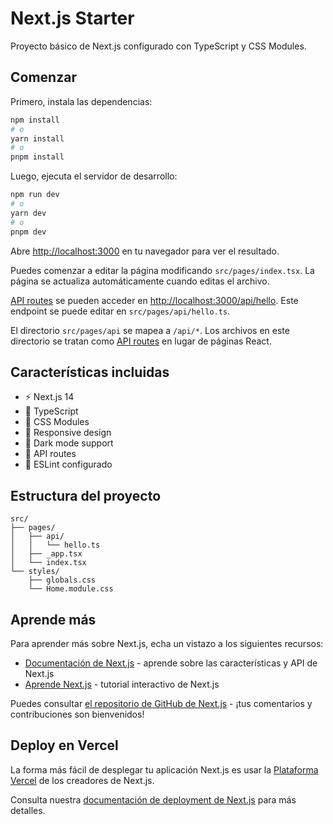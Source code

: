 # Next.js Starter

Proyecto básico de Next.js configurado con TypeScript y CSS Modules.

## Comenzar

Primero, instala las dependencias:

```bash
npm install
# o
yarn install
# o
pnpm install
```

Luego, ejecuta el servidor de desarrollo:

```bash
npm run dev
# o
yarn dev
# o
pnpm dev
```

Abre [http://localhost:3000](http://localhost:3000) en tu navegador para ver el resultado.

Puedes comenzar a editar la página modificando `src/pages/index.tsx`. La página se actualiza automáticamente cuando editas el archivo.

[API routes](https://nextjs.org/docs/api-routes/introduction) se pueden acceder en [http://localhost:3000/api/hello](http://localhost:3000/api/hello). Este endpoint se puede editar en `src/pages/api/hello.ts`.

El directorio `src/pages/api` se mapea a `/api/*`. Los archivos en este directorio se tratan como [API routes](https://nextjs.org/docs/api-routes/introduction) en lugar de páginas React.

## Características incluidas

- ⚡️ Next.js 14
- 🔧 TypeScript
- 🎨 CSS Modules
- 📱 Responsive design
- 🌙 Dark mode support
- 🚀 API routes
- 📝 ESLint configurado

## Estructura del proyecto

```
src/
├── pages/
│   ├── api/
│   │   └── hello.ts
│   ├── _app.tsx
│   └── index.tsx
└── styles/
    ├── globals.css
    └── Home.module.css
```

## Aprende más

Para aprender más sobre Next.js, echa un vistazo a los siguientes recursos:

- [Documentación de Next.js](https://nextjs.org/docs) - aprende sobre las características y API de Next.js
- [Aprende Next.js](https://nextjs.org/learn) - tutorial interactivo de Next.js

Puedes consultar [el repositorio de GitHub de Next.js](https://github.com/vercel/next.js/) - ¡tus comentarios y contribuciones son bienvenidos!

## Deploy en Vercel

La forma más fácil de desplegar tu aplicación Next.js es usar la [Plataforma Vercel](https://vercel.com/new) de los creadores de Next.js.

Consulta nuestra [documentación de deployment de Next.js](https://nextjs.org/docs/deployment) para más detalles.

